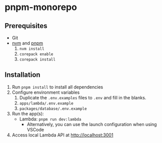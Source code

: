 # pnpm-monorepo

## Prerequisites

- Git
- [nvm](https://github.com/creationix/nvm) and [pnpm](https://pnpm.io/)
  1. `nvm install`
  2. `corepack enable`
  3. `corepack install`

## Installation

1. Run `pnpm install` to install all dependencies
2. Configure environment variables
   1. Duplicate the `.env.examples` files to `.env` and fill in the blanks.
   2. `apps/lambda/.env.example`
   3. `packages/database/.env.example`
3. Run the app(s):
   - Lambda: `pnpm run dev:lambda`
     - Alternatively, you can use the launch configuration when using VSCode
4. Access local Lambda API at <http://localhost:3001>
